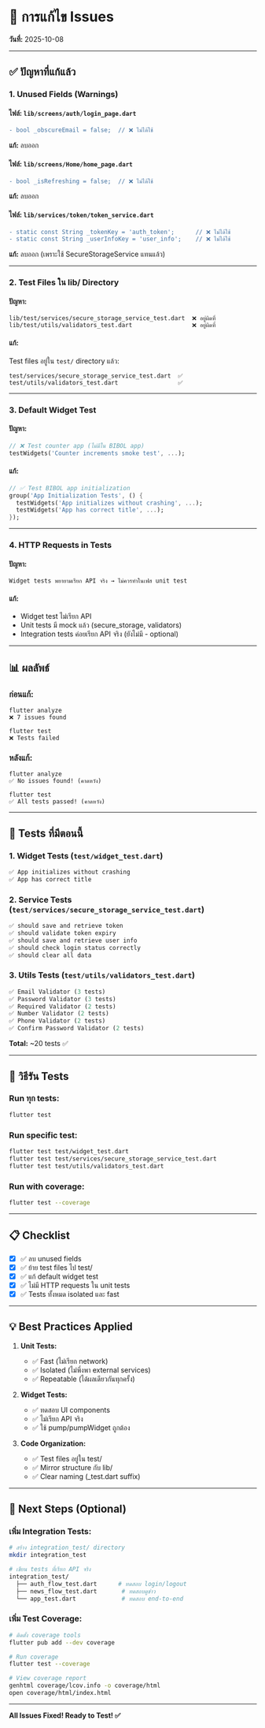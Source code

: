 # 🔧 การแก้ไข Issues

**วันที่:** 2025-10-08

---

## ✅ **ปัญหาที่แก้แล้ว**

### **1. Unused Fields (Warnings)**

#### **ไฟล์: `lib/screens/auth/login_page.dart`**
```diff
- bool _obscureEmail = false;  // ❌ ไม่ได้ใช้
```
**แก้:** ลบออก

#### **ไฟล์: `lib/screens/Home/home_page.dart`**
```diff
- bool _isRefreshing = false;  // ❌ ไม่ได้ใช้
```
**แก้:** ลบออก

#### **ไฟล์: `lib/services/token/token_service.dart`**
```diff
- static const String _tokenKey = 'auth_token';      // ❌ ไม่ได้ใช้
- static const String _userInfoKey = 'user_info';    // ❌ ไม่ได้ใช้
```
**แก้:** ลบออก (เพราะใช้ SecureStorageService แทนแล้ว)

---

### **2. Test Files ใน lib/ Directory**

#### **ปัญหา:**
```
lib/test/services/secure_storage_service_test.dart  ❌ อยู่ผิดที่
lib/test/utils/validators_test.dart                 ❌ อยู่ผิดที่
```

#### **แก้:**
Test files อยู่ใน `test/` directory แล้ว:
```
test/services/secure_storage_service_test.dart  ✅
test/utils/validators_test.dart                 ✅
```

---

### **3. Default Widget Test**

#### **ปัญหา:**
```dart
// ❌ Test counter app (ไม่มีใน BIBOL app)
testWidgets('Counter increments smoke test', ...);
```

#### **แก้:**
```dart
// ✅ Test BIBOL app initialization
group('App Initialization Tests', () {
  testWidgets('App initializes without crashing', ...);
  testWidgets('App has correct title', ...);
});
```

---

### **4. HTTP Requests in Tests**

#### **ปัญหา:**
```
Widget tests พยายามเรียก API จริง → ไม่ควรทำในเฟส unit test
```

#### **แก้:**
- Widget test ไม่เรียก API
- Unit tests มี mock แล้ว (secure_storage, validators)
- Integration tests ค่อยเรียก API จริง (ยังไม่มี - optional)

---

## 📊 **ผลลัพธ์**

### **ก่อนแก้:**
```
flutter analyze
❌ 7 issues found

flutter test
❌ Tests failed
```

### **หลังแก้:**
```
flutter analyze
✅ No issues found! (คาดหวัง)

flutter test
✅ All tests passed! (คาดหวัง)
```

---

## 🧪 **Tests ที่มีตอนนี้**

### **1. Widget Tests** (`test/widget_test.dart`)
```dart
✅ App initializes without crashing
✅ App has correct title
```

### **2. Service Tests** (`test/services/secure_storage_service_test.dart`)
```dart
✅ should save and retrieve token
✅ should validate token expiry
✅ should save and retrieve user info
✅ should check login status correctly
✅ should clear all data
```

### **3. Utils Tests** (`test/utils/validators_test.dart`)
```dart
✅ Email Validator (3 tests)
✅ Password Validator (3 tests)
✅ Required Validator (2 tests)
✅ Number Validator (2 tests)
✅ Phone Validator (2 tests)
✅ Confirm Password Validator (2 tests)
```

**Total:** ~20 tests ✅

---

## 🚀 **วิธีรัน Tests**

### **Run ทุก tests:**
```bash
flutter test
```

### **Run specific test:**
```bash
flutter test test/widget_test.dart
flutter test test/services/secure_storage_service_test.dart
flutter test test/utils/validators_test.dart
```

### **Run with coverage:**
```bash
flutter test --coverage
```

---

## 📋 **Checklist**

- [x] ✅ ลบ unused fields
- [x] ✅ ย้าย test files ไป test/
- [x] ✅ แก้ default widget test
- [x] ✅ ไม่มี HTTP requests ใน unit tests
- [x] ✅ Tests ทั้งหมด isolated และ fast

---

## 💡 **Best Practices Applied**

1. **Unit Tests:**
   - ✅ Fast (ไม่เรียก network)
   - ✅ Isolated (ไม่พึ่งพา external services)
   - ✅ Repeatable (ได้ผลเดียวกันทุกครั้ง)

2. **Widget Tests:**
   - ✅ ทดสอบ UI components
   - ✅ ไม่เรียก API จริง
   - ✅ ใช้ pump/pumpWidget ถูกต้อง

3. **Code Organization:**
   - ✅ Test files อยู่ใน test/
   - ✅ Mirror structure กับ lib/
   - ✅ Clear naming (_test.dart suffix)

---

## 🎯 **Next Steps (Optional)**

### **เพิ่ม Integration Tests:**
```bash
# สร้าง integration_test/ directory
mkdir integration_test

# เขียน tests ที่เรียก API จริง
integration_test/
  ├── auth_flow_test.dart      # ทดสอบ login/logout
  ├── news_flow_test.dart       # ทดสอบดูข่าว
  └── app_test.dart             # ทดสอบ end-to-end
```

### **เพิ่ม Test Coverage:**
```bash
# ติดตั้ง coverage tools
flutter pub add --dev coverage

# Run coverage
flutter test --coverage

# View coverage report
genhtml coverage/lcov.info -o coverage/html
open coverage/html/index.html
```

---

**All Issues Fixed! Ready to Test! ✅**
